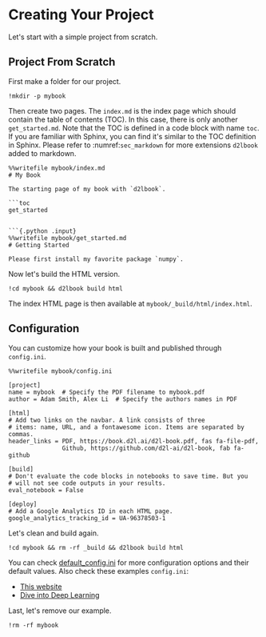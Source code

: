 # Creating Your Project

Let's start with a simple project from scratch.

## Project From Scratch

First make a folder for our project.

```{.python .input}
!mkdir -p mybook
```

Then create two pages. The `index.md` is the index page which should contain the table of contents (TOC). In this case, there is only another `get_started.md`. Note that the TOC is defined in a code block with name `toc`. If you are familiar with Sphinx, you can find it's similar to the TOC definition in Sphinx. Please refer to :numref:`sec_markdown` for more extensions `d2lbook` added to markdown.

```{.python .input}
%%writefile mybook/index.md
# My Book

The starting page of my book with `d2lbook`.

```toc
get_started
```
```

```{.python .input}
%%writefile mybook/get_started.md
# Getting Started

Please first install my favorite package `numpy`.
```

Now let's build the HTML version.

```{.python .input}
!cd mybook && d2lbook build html
```

The index HTML page is then available at `mybook/_build/html/index.html`.

## Configuration

You can customize how your book is built and published through `config.ini`.

```{.python .input}
%%writefile mybook/config.ini

[project]
name = mybook  # Specify the PDF filename to mybook.pdf
author = Adam Smith, Alex Li  # Specify the authors names in PDF

[html]
# Add two links on the navbar. A link consists of three
# items: name, URL, and a fontawesome icon. Items are separated by commas.
header_links = PDF, https://book.d2l.ai/d2l-book.pdf, fas fa-file-pdf,
               Github, https://github.com/d2l-ai/d2l-book, fab fa-github

[build]
# Don't evaluate the code blocks in notebooks to save time. But you
# will not see code outputs in your results.
eval_notebook = False

[deploy]
# Add a Google Analytics ID in each HTML page.
google_analytics_tracking_id = UA-96378503-1
```

Let's clean and build again.

```{.python .input}
!cd mybook && rm -rf _build && d2lbook build html
```

You can check [default_config.ini](https://github.com/d2l-ai/d2l-book/blob/master/d2lbook/config_default.ini) for more configuration options and their default values. Also check these examples `config.ini`:
- [This website](https://github.com/d2l-ai/d2l-book/blob/master/demo/config.ini)
- [Dive into Deep Learning](https://github.com/d2l-ai/d2l-en/blob/master/config.ini)

Last, let's remove our example.

```{.python .input}
!rm -rf mybook
```
